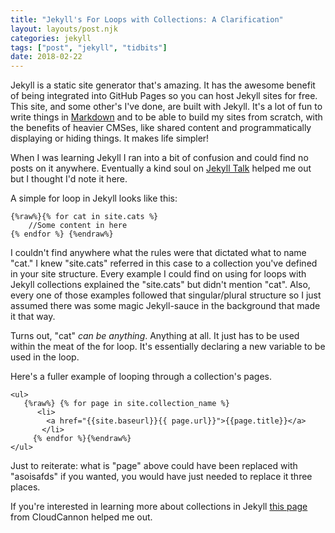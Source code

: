 ```yaml
---
title: "Jekyll's For Loops with Collections: A Clarification"
layout: layouts/post.njk
categories: jekyll 
tags: ["post", "jekyll", "tidbits"]
date: 2018-02-22 
---
```


Jekyll is a static site generator that's amazing. It has the awesome benefit of being integrated into GitHub Pages so you can host Jekyll sites for free. This site, and some other's I've done, are built with Jekyll. It's a lot of fun to write things in [Markdown](https://daringfireball.net/projects/markdown/) and to be able to build my sites from scratch, with the benefits of heavier CMSes, like shared content and programmatically displaying or hiding things. It makes life simpler!
 
When I was learning Jekyll I ran into a bit of confusion and could find no posts on it anywhere. Eventually a kind soul on [Jekyll Talk](https://talk.jekyllrb.com/) helped me out but I thought I'd note it here.

A simple for loop in Jekyll looks like this:

```liquid
{%raw%}{% for cat in site.cats %}
    //Some content in here
{% endfor %} {%endraw%}
```
 

I couldn't find anywhere what the rules were that dictated what to name "cat." I knew "site.cats" referred in this case to a collection you've defined in your site structure. Every example I could find on using for loops with Jekyll collections explained the "site.cats" but didn't mention "cat". Also, every one of those examples followed that singular/plural structure so I just assumed there was some magic Jekyll-sauce in the background that made it that way.

Turns out, "cat" _can be anything_. Anything at all. It just has to be used within the meat of the for loop. It's essentially declaring a new variable to be used in the loop.

Here's a fuller example of looping through a collection's pages.

```liquid
<ul>
   {%raw%} {% for page in site.collection_name %}
      <li>
        <a href="{{site.baseurl}}{{ page.url}}">{{page.title}}</a>
       </li>
     {% endfor %}{%endraw%}
</ul>
``` 

Just to reiterate: what is "page" above could have been replaced with "asoisafds" if you wanted, you would have just needed to replace it three places.

If you're interested in learning more about collections in Jekyll [this page](https://learn.cloudcannon.com/jekyll/introduction-to-jekyll-collections/) from CloudCannon helped me out.